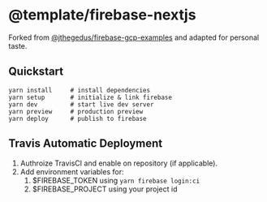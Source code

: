 # @template/firebase-nextjs

Forked from [@jthegedus/firebase-gcp-examples](https://github.com/jthegedus/firebase-gcp-examples/tree/master/functions-nextjs) and adapted for personal taste.

## Quickstart
```shell
yarn install     # install dependencies
yarn setup       # initialize & link firebase
yarn dev         # start live dev server
yarn preview     # production preview
yarn deploy      # publish to firebase
```

## Travis Automatic Deployment
1. Authroize TravisCI and enable on repository (if applicable).
2. Add environment variables for:
   1. $FIREBASE_TOKEN using `yarn firebase login:ci`
   2. $FIREBASE_PROJECT using your project id